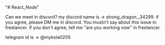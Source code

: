 "# React_Node" 

Can we meet in discord? my discord name is -> strong_dragon._34299.
if you agree, please DM me in discord.   You mustn't say about this issue in freelancer.
if you don't agree, tell me "are you working now" in freelancer.

telegram id is -> @mykola0205
